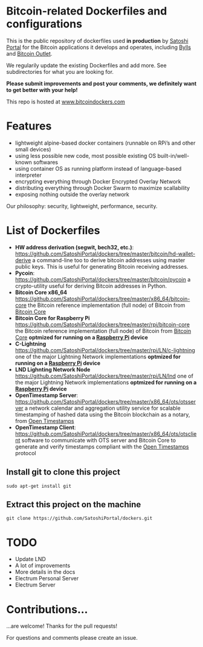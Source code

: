 ﻿# Bitcoin-related Dockerfiles and configurations

This is the public repository of dockerfiles used **in production** by [Satoshi Portal](www.satoshiportal.com) for the Bitcoin applications it develops and operates, including [Bylls](bylls.com) and [Bitcoin Outlet](www.bitcoinoutlet.com).

We regularily update the existing Dockerfiles and add more. See subdirectories for what you are looking for.

**Please submit improvements and post your comments, we definitely want to get better with your help!**

This repo is hosted at www.bitcoindockers.com

# Features

- lightweight alpine-based docker containers (runnable on RPi’s and other small devices)
- using less possible new code, most possible existing OS built-in/well-known softwares
- using container OS as running platform instead of language-based interpreter
- encrypting everything through Docker Encrypted Overlay Network
- distributing everything through Docker Swarm to maximize scallability
- exposing nothing outside the overlay network

Our philosophy: security, lightweight, performance, security.

# List of Dockerfiles

- **HW address derivation (segwit, bech32, etc.)**: https://github.com/SatoshiPortal/dockers/tree/master/bitcoin/hd-wallet-derive a command-line too to derive bitcoin addresses using master public keys. This is useful for generating Bitcoin receiving addresses.
- **Pycoin**: https://github.com/SatoshiPortal/dockers/tree/master/bitcoin/pycoin a crypto-utility useful for deriving Bitcoin addresses in Python.
- **Bitcoin Core x86_64** https://github.com/SatoshiPortal/dockers/tree/master/x86_64/bitcoin-core the Bitcoin reference implementation (full node) of Bitcoin from [Bitcoin Core](bitcoincore.org)
- **Bitcoin Core for Raspberry Pi** https://github.com/SatoshiPortal/dockers/tree/master/rpi/bitcoin-core  the Bitcoin reference implementation (full node) of Bitcoin from [Bitcoin Core](bitcoincore.org) **optmized for running on a [Raspberry Pi](www.raspberrypi.org) device**
- **C-Lightning** https://github.com/SatoshiPortal/dockers/tree/master/rpi/LN/c-lightning one of the major Lightning Network implementations **optmized for running on a [Raspberry Pi](www.raspberrypi.org) device**
- **LND Lighnting Network Node** https://github.com/SatoshiPortal/dockers/tree/master/rpi/LN/lnd one of the major Lightning Network implementations **optmized for running on a [Raspberry Pi](www.raspberrypi.org) device**
- **OpenTimestamp Server**: https://github.com/SatoshiPortal/dockers/tree/master/x86_64/ots/otsserver a network calendar and aggregation utility service for scalable timestamping of hashed data using the Bitcoin blockchain as a notary, from [Open Timestamps](www.opentimestamps.org)
- **OpenTimestamp Client**: https://github.com/SatoshiPortal/dockers/tree/master/x86_64/ots/otsclient software to communicate with OTS server and Bitcoin Core to generate and verify timestamps compliant with the [Open Timestamps](www.opentimestamps.org) protocol

## Install git to clone this project

```shell
sudo apt-get install git
```

## Extract this project on the machine

```shell
git clone https://github.com/SatoshiPortal/dockers.git
```

# TODO

- Update LND
- A lot of improvements
- More details in the docs
- Electrum Personal Server
- Electrum Server

# Contributions...

...are welcome!  Thanks for the pull requests!

For questions and comments please create an issue.
